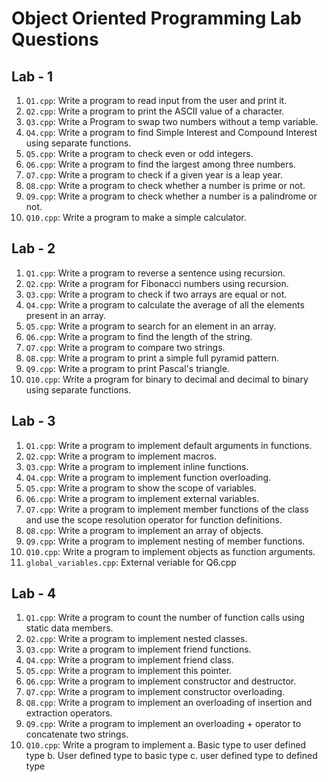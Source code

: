 # Object Oriented Programming Lab Questions

## Lab - 1
1. `Q1.cpp`: Write a program to read input from the user and print it.
2. `Q2.cpp`: Write a program to print the ASCII value of a character.
3. `Q3.cpp`: Write a Program to swap two numbers without a temp variable.
4. `Q4.cpp`: Write a program to find Simple Interest and Compound Interest using separate functions.
5. `Q5.cpp`: Write a program to check even or odd integers.
6. `Q6.cpp`: Write a program to find the largest among three numbers.
7. `Q7.cpp`: Write a program to check if a given year is a leap year.
8. `Q8.cpp`: Write a program to check whether a number is prime or not.
9. `Q9.cpp`: Write a program to check whether a number is a palindrome or not.
10. `Q10.cpp`: Write a program to make a simple calculator.

## Lab - 2
1. `Q1.cpp`: Write a program to reverse a sentence using recursion.
2. `Q2.cpp`: Write a program for Fibonacci numbers using recursion.
3. `Q3.cpp`: Write a program to check if two arrays are equal or not.
4. `Q4.cpp`: Write a program to calculate the average of all the elements present in an array.
5. `Q5.cpp`: Write a program to search for an element in an array.
6. `Q6.cpp`: Write a program to find the length of the string.
7. `Q7.cpp`: Write a program to compare two strings.
8. `Q8.cpp`: Write a program to print a simple full pyramid pattern.
9. `Q9.cpp`: Write a program to print Pascal's triangle.
10. `Q10.cpp`: Write a program for binary to decimal and decimal to binary using separate functions.

## Lab - 3
1. `Q1.cpp`: Write a program to implement default arguments in functions.
2. `Q2.cpp`: Write a program to implement macros.
3. `Q3.cpp`: Write a program to implement inline functions.
4. `Q4.cpp`: Write a program to implement function overloading.
5. `Q5.cpp`: Write a program to show the scope of variables.
6. `Q6.cpp`: Write a program to implement external variables.
7. `Q7.cpp`: Write a program to implement member functions of the class and use the scope resolution operator for function definitions.
8. `Q8.cpp`: Write a program to implement an array of objects.
9. `Q9.cpp`: Write a program to implement nesting of member functions.
10. `Q10.cpp`: Write a program to implement objects as function arguments.
11. `global_variables.cpp`: External veriable for Q6.cpp

## Lab - 4
1. `Q1.cpp`: Write a program to count the number of function calls using static data members.
2. `Q2.cpp`: Write a program to implement nested classes.
3. `Q3.cpp`: Write a program to implement friend functions.
4. `Q4.cpp`: Write a program to implement friend class.
5. `Q5.cpp`: Write a program to implement this pointer.
6. `Q6.cpp`: Write a program to implement constructor and destructor.
7. `Q7.cpp`: Write a program to implement constructor overloading.
8. `Q8.cpp`: Write a program to implement an overloading of insertion and extraction operators.
9. `Q9.cpp`: Write a program to implement an overloading + operator to concatenate two strings.
10. `Q10.cpp`: Write a program to implement 
                a. Basic type to user defined type 
                b. User defined type to basic type 
                c. user defined type to defined type
